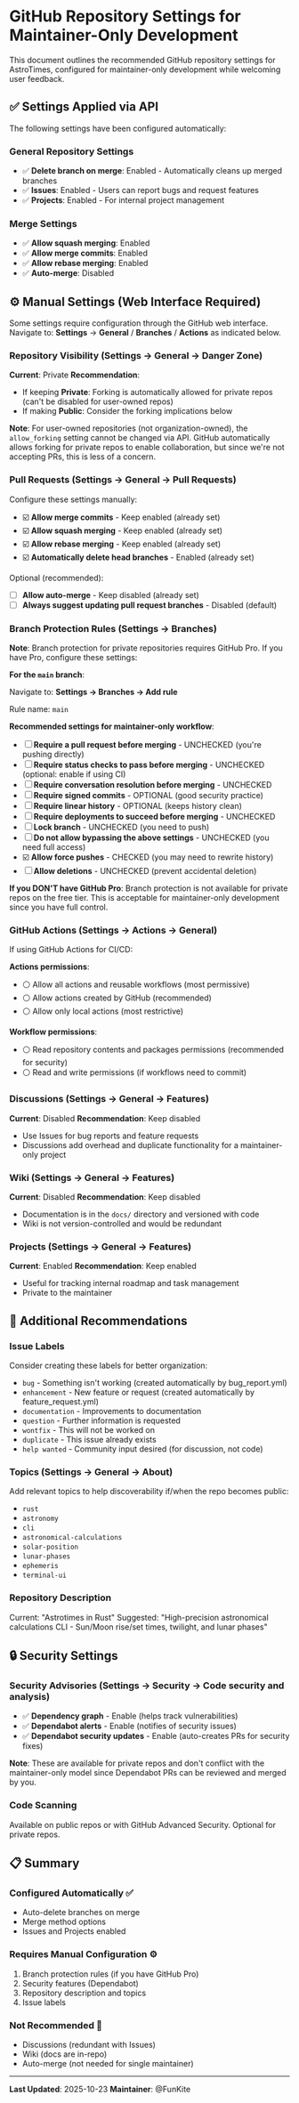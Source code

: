 # GitHub Repository Settings for Maintainer-Only Development

This document outlines the recommended GitHub repository settings for AstroTimes, configured for maintainer-only development while welcoming user feedback.

## ✅ Settings Applied via API

The following settings have been configured automatically:

### General Repository Settings
- ✅ **Delete branch on merge**: Enabled - Automatically cleans up merged branches
- ✅ **Issues**: Enabled - Users can report bugs and request features
- ✅ **Projects**: Enabled - For internal project management

### Merge Settings
- ✅ **Allow squash merging**: Enabled
- ✅ **Allow merge commits**: Enabled
- ✅ **Allow rebase merging**: Enabled
- ✅ **Auto-merge**: Disabled

## ⚙️ Manual Settings (Web Interface Required)

Some settings require configuration through the GitHub web interface. Navigate to:
**Settings** → **General** / **Branches** / **Actions** as indicated below.

### Repository Visibility (Settings → General → Danger Zone)

**Current**: Private
**Recommendation**:
- If keeping **Private**: Forking is automatically allowed for private repos (can't be disabled for user-owned repos)
- If making **Public**: Consider the forking implications below

**Note**: For user-owned repositories (not organization-owned), the `allow_forking` setting cannot be changed via API. GitHub automatically allows forking for private repos to enable collaboration, but since we're not accepting PRs, this is less of a concern.

### Pull Requests (Settings → General → Pull Requests)

Configure these settings manually:

- ☑️ **Allow merge commits** - Keep enabled (already set)
- ☑️ **Allow squash merging** - Keep enabled (already set)
- ☑️ **Allow rebase merging** - Keep enabled (already set)
- ☑️ **Automatically delete head branches** - Enabled (already set)

Optional (recommended):
- ☐ **Allow auto-merge** - Keep disabled (already set)
- ☐ **Always suggest updating pull request branches** - Disabled (default)

### Branch Protection Rules (Settings → Branches)

**Note**: Branch protection for private repositories requires GitHub Pro. If you have Pro, configure these settings:

**For the `main` branch**:

Navigate to: **Settings → Branches → Add rule**

Rule name: `main`

**Recommended settings for maintainer-only workflow**:

- ☐ **Require a pull request before merging** - UNCHECKED (you're pushing directly)
- ☐ **Require status checks to pass before merging** - UNCHECKED (optional: enable if using CI)
- ☐ **Require conversation resolution before merging** - UNCHECKED
- ☐ **Require signed commits** - OPTIONAL (good security practice)
- ☐ **Require linear history** - OPTIONAL (keeps history clean)
- ☐ **Require deployments to succeed before merging** - UNCHECKED
- ☐ **Lock branch** - UNCHECKED (you need to push)
- ☐ **Do not allow bypassing the above settings** - UNCHECKED (you need full access)
- ☑️ **Allow force pushes** - CHECKED (you may need to rewrite history)
- ☐ **Allow deletions** - UNCHECKED (prevent accidental deletion)

**If you DON'T have GitHub Pro**: Branch protection is not available for private repos on the free tier. This is acceptable for maintainer-only development since you have full control.

### GitHub Actions (Settings → Actions → General)

If using GitHub Actions for CI/CD:

**Actions permissions**:
- ⚪ Allow all actions and reusable workflows (most permissive)
- ⚪ Allow actions created by GitHub (recommended)
- ⚪ Allow only local actions (most restrictive)

**Workflow permissions**:
- ⚪ Read repository contents and packages permissions (recommended for security)
- ⚪ Read and write permissions (if workflows need to commit)

### Discussions (Settings → General → Features)

**Current**: Disabled
**Recommendation**: Keep disabled
- Use Issues for bug reports and feature requests
- Discussions add overhead and duplicate functionality for a maintainer-only project

### Wiki (Settings → General → Features)

**Current**: Disabled
**Recommendation**: Keep disabled
- Documentation is in the `docs/` directory and versioned with code
- Wiki is not version-controlled and would be redundant

### Projects (Settings → General → Features)

**Current**: Enabled
**Recommendation**: Keep enabled
- Useful for tracking internal roadmap and task management
- Private to the maintainer

## 📝 Additional Recommendations

### Issue Labels

Consider creating these labels for better organization:
- `bug` - Something isn't working (created automatically by bug_report.yml)
- `enhancement` - New feature or request (created automatically by feature_request.yml)
- `documentation` - Improvements to documentation
- `question` - Further information is requested
- `wontfix` - This will not be worked on
- `duplicate` - This issue already exists
- `help wanted` - Community input desired (for discussion, not code)

### Topics (Settings → General → About)

Add relevant topics to help discoverability if/when the repo becomes public:
- `rust`
- `astronomy`
- `cli`
- `astronomical-calculations`
- `solar-position`
- `lunar-phases`
- `ephemeris`
- `terminal-ui`

### Repository Description

Current: "Astrotimes in Rust"
Suggested: "High-precision astronomical calculations CLI - Sun/Moon rise/set times, twilight, and lunar phases"

## 🔒 Security Settings

### Security Advisories (Settings → Security → Code security and analysis)

- ✅ **Dependency graph** - Enable (helps track vulnerabilities)
- ✅ **Dependabot alerts** - Enable (notifies of security issues)
- ✅ **Dependabot security updates** - Enable (auto-creates PRs for security fixes)

**Note**: These are available for private repos and don't conflict with the maintainer-only model since Dependabot PRs can be reviewed and merged by you.

### Code Scanning

Available on public repos or with GitHub Advanced Security. Optional for private repos.

## 📋 Summary

### Configured Automatically ✅
- Auto-delete branches on merge
- Merge method options
- Issues and Projects enabled

### Requires Manual Configuration ⚙️
1. Branch protection rules (if you have GitHub Pro)
2. Security features (Dependabot)
3. Repository description and topics
4. Issue labels

### Not Recommended 🚫
- Discussions (redundant with Issues)
- Wiki (docs are in-repo)
- Auto-merge (not needed for single maintainer)

---

**Last Updated**: 2025-10-23
**Maintainer**: @FunKite
